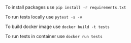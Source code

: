 To install packages use
```pip install -r requirements.txt```

To run tests locally use
```pytest -s -v```

To build docker image use
```docker build -t tests```

To run tests in container use
```docker run tests```